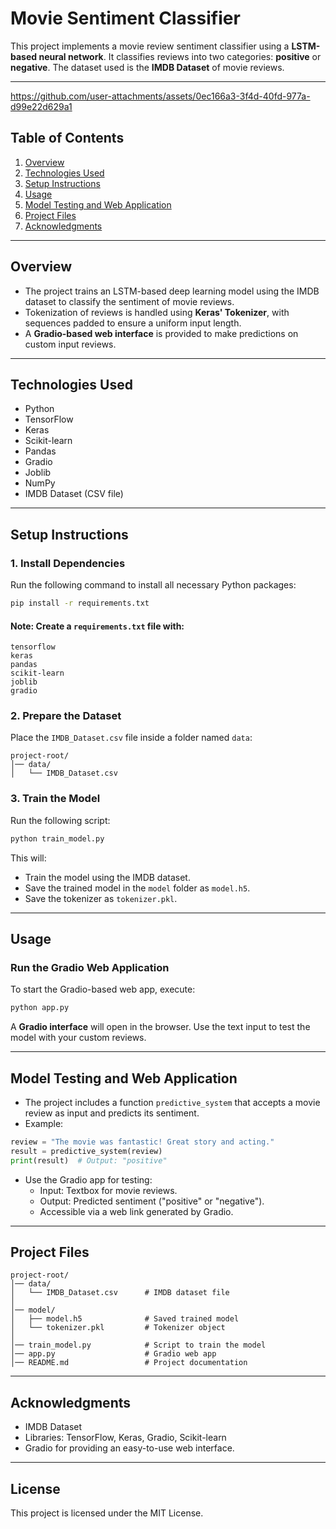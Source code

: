 # Movie Sentiment Classifier

This project implements a movie review sentiment classifier using a **LSTM-based neural network**. It classifies reviews into two categories: **positive** or **negative**. The dataset used is the **IMDB Dataset** of movie reviews.

---

https://github.com/user-attachments/assets/0ec166a3-3f4d-40fd-977a-d99e22d629a1

## **Table of Contents**

1. [Overview](#overview)
2. [Technologies Used](#technologies-used)
3. [Setup Instructions](#setup-instructions)
4. [Usage](#usage)
5. [Model Testing and Web Application](#model-testing-and-web-application)
6. [Project Files](#project-files)
7. [Acknowledgments](#acknowledgments)

---

## **Overview**

- The project trains an LSTM-based deep learning model using the IMDB dataset to classify the sentiment of movie reviews.
- Tokenization of reviews is handled using **Keras' Tokenizer**, with sequences padded to ensure a uniform input length.
- A **Gradio-based web interface** is provided to make predictions on custom input reviews.

---

## **Technologies Used**

- Python 
- TensorFlow 
- Keras
- Scikit-learn
- Pandas
- Gradio
- Joblib
- NumPy
- IMDB Dataset (CSV file)

---

## **Setup Instructions**


### 1. Install Dependencies
Run the following command to install all necessary Python packages:
```bash
pip install -r requirements.txt
```

#### **Note**: Create a `requirements.txt` file with:
```text
tensorflow
keras
pandas
scikit-learn
joblib
gradio
```

### 2. Prepare the Dataset
Place the `IMDB_Dataset.csv` file inside a folder named `data`:
```plaintext
project-root/
│── data/
│   └── IMDB_Dataset.csv
```

### 3. Train the Model
Run the following script:
```bash
python train_model.py
```

This will:
- Train the model using the IMDB dataset.
- Save the trained model in the `model` folder as `model.h5`.
- Save the tokenizer as `tokenizer.pkl`.

---

## **Usage**

### **Run the Gradio Web Application**
To start the Gradio-based web app, execute:
```bash
python app.py
```

A **Gradio interface** will open in the browser. Use the text input to test the model with your custom reviews.

---

## **Model Testing and Web Application**

- The project includes a function `predictive_system` that accepts a movie review as input and predicts its sentiment.
- Example:
```python
review = "The movie was fantastic! Great story and acting."
result = predictive_system(review)
print(result)  # Output: "positive"
```

- Use the Gradio app for testing:
  - Input: Textbox for movie reviews.
  - Output: Predicted sentiment ("positive" or "negative").
  - Accessible via a web link generated by Gradio.

---

## **Project Files**

```
project-root/
│── data/
│   └── IMDB_Dataset.csv      # IMDB dataset file
│
│── model/
│   ├── model.h5              # Saved trained model
│   └── tokenizer.pkl         # Tokenizer object
│
│── train_model.py            # Script to train the model
│── app.py                    # Gradio web app
│── README.md                 # Project documentation
```

---

## **Acknowledgments**

- IMDB Dataset
- Libraries: TensorFlow, Keras, Gradio, Scikit-learn
- Gradio for providing an easy-to-use web interface.

---

## **License**

This project is licensed under the MIT License.
